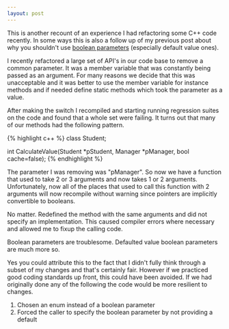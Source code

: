 ```yaml
---
layout: post
---
```

This is another recount of an experience I had refactoring some C++ code recently.  In some ways this is also a follow up of my previous post about why you shouldn't use [boolean parameters](http://blogs.msdn.com/jaredpar/archive/2007/01/23/boolean-parameters.aspx) (especially default value ones).

I recently refactored a large set of API's in our code base to remove a common parameter.  It was a member variable that was constantly being passed as an argument.  For many reasons we decide that this was unacceptable and it was better to use the member variable for instance methods and if needed define static methods which took the parameter as a value.

After making the switch I recompiled and starting running regression suites on the code and found that a whole set were failing.  It turns out that many of our methods had the following pattern.

{% highlight c++ %}
class Student;

int CalculateValue(Student *pStudent, Manager *pManager, bool cache=false);
{% endhighlight %}

The parameter I was removing was "pManager".  So now we have a function that used to take 2 or 3 arguments and now takes 1 or 2 arguments.  Unfortunately, now all of the places that used to call this function with 2 arguments will now recompile without warning since pointers are implicitly convertible to booleans.

No matter.  Redefined the method with the same arguments and did not specify an implementation.  This caused compiler errors where necessary and allowed me to fixup the calling code.

Boolean parameters are troublesome.  Defaulted value boolean parameters are much more so.

Yes you could attribute this to the fact that I didn't fully think through a subset of my changes and that's certainly fair.  However if we practiced good coding standards up front, this could have been avoided.  If we had originally done any of the following the code would be more resilient to changes.  

1. Chosen an enum instead of a boolean parameter
2. Forced the caller to specify the boolean parameter by not providing a default

